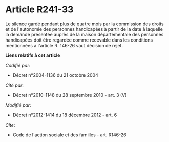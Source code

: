 # Article R241-33

Le silence gardé pendant plus de quatre mois par la commission des droits et de l'autonomie des personnes handicapées à
partir de la date à laquelle la demande présentée auprès de la maison départementale des personnes handicapées doit être
regardée comme recevable dans les conditions mentionnées à l'article R. 146-26 vaut décision de rejet.

**Liens relatifs à cet article**

_Codifié par_:

  - Décret n°2004-1136 du 21 octobre 2004

_Cité par_:

  - Décret n°2010-1148 du 28 septembre 2010 - art. 3 (V)

_Modifié par_:

  - Décret n°2012-1414 du 18 décembre 2012 - art. 6

_Cite_:

  - Code de l'action sociale et des familles - art. R146-26
